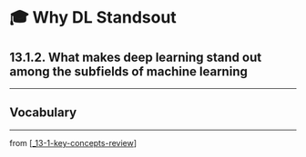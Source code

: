 # 🎓 Why DL Standsout

## 13.1.2. What makes deep learning stand out among the subfields of machine learning

---

## Vocabulary

---
from [[_13-1-key-concepts-review]]

[//begin]: # "Autogenerated link references for markdown compatibility"
[_13-1-key-concepts-review]: _13-1-key-concepts-review.md "🎓 Key Concepts"
[//end]: # "Autogenerated link references"